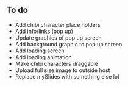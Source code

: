 ## To do
- Add chibi character place holders
- Add info/links (pop up)
- Update graphics of pop up screen
- Add background graphic to pop up screen
- Add loading screen
- Add loading animation
- Make chibi characters draggable
- Upload full size image to outside host
- Replace mySlides with something else lol
